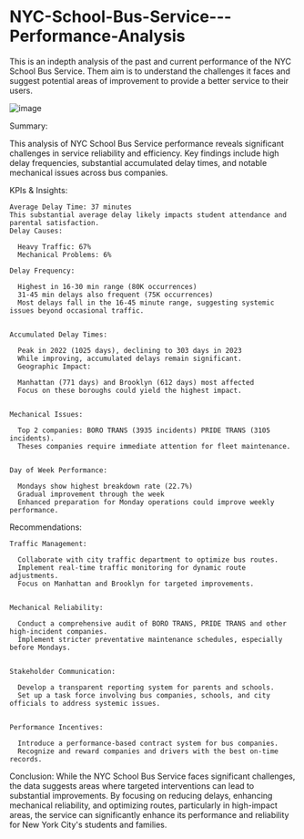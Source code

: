 # NYC-School-Bus-Service---Performance-Analysis
This is an indepth analysis of the past and current performance of the NYC School Bus Service. Them aim is to understand the challenges it faces and  suggest potential areas of improvement to provide a better service to their users.

![image](https://github.com/csiAI/NYC-School-Bus-Service---Performance-Analysis/assets/113176347/5ba0eddb-59f4-4b57-9013-d8c2ad68afab)

Summary:

This analysis of NYC School Bus Service performance reveals significant challenges in service reliability and efficiency. Key findings include high delay frequencies, substantial accumulated delay times, and notable mechanical issues across bus companies. 

KPIs & Insights:

    Average Delay Time: 37 minutes
    This substantial average delay likely impacts student attendance and parental satisfaction.
    Delay Causes:

      Heavy Traffic: 67%
      Mechanical Problems: 6%
     
    Delay Frequency:

      Highest in 16-30 min range (80K occurrences)
      31-45 min delays also frequent (75K occurrences)
      Most delays fall in the 16-45 minute range, suggesting systemic issues beyond occasional traffic.


    Accumulated Delay Times:
    
      Peak in 2022 (1025 days), declining to 303 days in 2023
      While improving, accumulated delays remain significant.
      Geographic Impact:

      Manhattan (771 days) and Brooklyn (612 days) most affected
      Focus on these boroughs could yield the highest impact.


    Mechanical Issues:

      Top 2 companies: BORO TRANS (3935 incidents) PRIDE TRANS (3105 incidents).
      Theses companies require immediate attention for fleet maintenance.


    Day of Week Performance:

      Mondays show highest breakdown rate (22.7%)
      Gradual improvement through the week
      Enhanced preparation for Monday operations could improve weekly performance.



Recommendations:

    Traffic Management:

      Collaborate with city traffic department to optimize bus routes.
      Implement real-time traffic monitoring for dynamic route adjustments.
      Focus on Manhattan and Brooklyn for targeted improvements.


    Mechanical Reliability:

      Conduct a comprehensive audit of BORO TRANS, PRIDE TRANS and other high-incident companies.
      Implement stricter preventative maintenance schedules, especially before Mondays.


    Stakeholder Communication:

      Develop a transparent reporting system for parents and schools.
      Set up a task force involving bus companies, schools, and city officials to address systemic issues.


    Performance Incentives:

      Introduce a performance-based contract system for bus companies.
      Recognize and reward companies and drivers with the best on-time records.



Conclusion:
While the NYC School Bus Service faces significant challenges, the data suggests areas where targeted interventions can lead to substantial improvements. By focusing on reducing delays, enhancing mechanical reliability, and optimizing routes, particularly in high-impact areas, the service can significantly enhance its performance and reliability for New York City's students and families.
